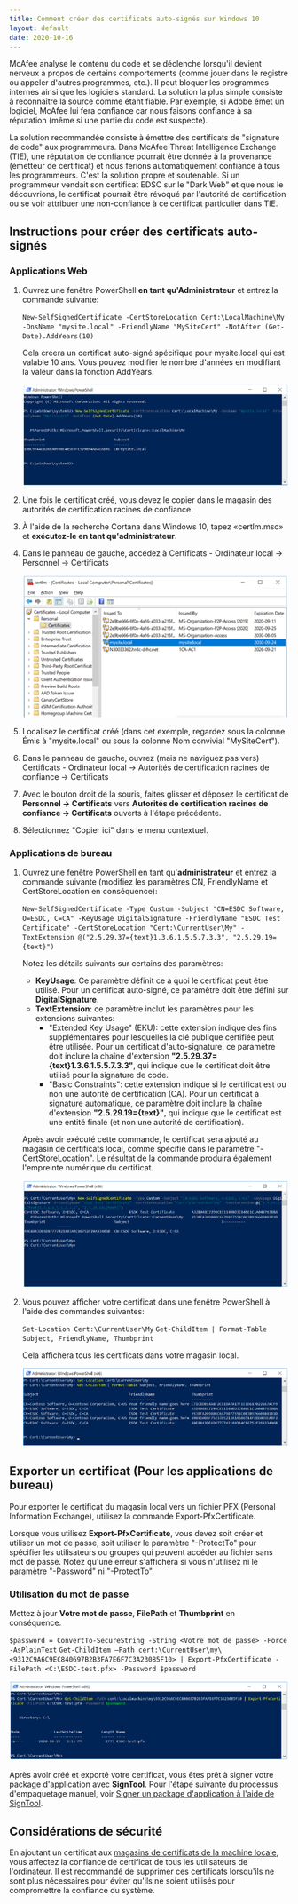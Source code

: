 ```yaml
---
title: Comment créer des certificats auto-signés sur Windows 10
layout: default
date: 2020-10-16
---
```


McAfee analyse le contenu du code et se déclenche lorsqu'il devient nerveux à propos de certains comportements (comme jouer dans le registre ou appeler d'autres programmes, etc.). Il peut bloquer les programmes internes ainsi que les logiciels standard. La solution la plus simple consiste à reconnaître la source comme étant fiable. Par exemple, si Adobe émet un logiciel, McAfee lui fera confiance car nous faisons confiance à sa réputation (même si une partie du code est suspecte).

La solution recommandée consiste à émettre des certificats de "signature de code" aux programmeurs. Dans McAfee Threat Intelligence Exchange (TIE), une réputation de confiance pourrait être donnée à la provenance (émetteur de certificat) et nous ferions automatiquement confiance à tous les programmeurs. C'est la solution propre et soutenable. Si un programmeur vendait son certificat EDSC sur le "Dark Web" et que nous le découvrions, le certificat pourrait être révoqué par l'autorité de certification ou se voir attribuer une non-confiance à ce certificat particulier dans TIE.

## Instructions pour créer des certificats auto-signés

### Applications Web

1. Ouvrez une fenêtre PowerShell **en tant qu'Administrateur** et entrez la commande suivante: 

   `New-SelfSignedCertificate -CertStoreLocation Cert:\LocalMachine\My -DnsName "mysite.local" -FriendlyName "MySiteCert" -NotAfter (Get-Date).AddYears(10)`

   Cela créera un certificat auto-signé spécifique pour mysite.local qui est valable 10 ans. Vous pouvez modifier le nombre d'années en modifiant la valeur dans la fonction AddYears.
   
   ![Créer un nouveau certificat à l'aide de PowerShell](../assets/creer-cert-auto-signes/webapp-create-cert-powershell.PNG)
   
2. Une fois le certificat créé, vous devez le copier dans le magasin des autorités de certification racines de confiance.

3. À l'aide de la recherche Cortana dans Windows 10, tapez «certlm.msc» et **exécutez-le en tant qu'administrateur**.

4. Dans le panneau de gauche, accédez à Certificats - Ordinateur local → Personnel → Certificats
   
   ![Afficher le magasin de certificats](../assets/creer-cert-auto-signes/webapp-display-cert-store.PNG)
	   
5. Localisez le certificat créé (dans cet exemple, regardez sous la colonne Émis à "mysite.local" ou sous la colonne Nom convivial "MySiteCert").
   
6. Dans le panneau de gauche, ouvrez (mais ne naviguez pas vers) Certificats - Ordinateur local → Autorités de certification racines de confiance → Certificats
   
7. Avec le bouton droit de la souris, faites glisser et déposez le certificat de **Personnel → Certificats** vers **Autorités de certification racines de confiance → Certificats** ouverts à l'étape précédente.
   
8. Sélectionnez "Copier ici" dans le menu contextuel.

### Applications de bureau

1. Ouvrez une fenêtre PowerShell en tant qu'**administrateur** et entrez la commande suivante (modifiez les paramètres CN, FriendlyName et CertStoreLocation en conséquence):

   `New-SelfSignedCertificate -Type Custom -Subject "CN=ESDC Software, O=ESDC, C=CA" -KeyUsage DigitalSignature -FriendlyName "ESDC Test Certificate" -CertStoreLocation "Cert:\CurrentUser\My" -TextExtension @("2.5.29.37={text}1.3.6.1.5.5.7.3.3", "2.5.29.19={text}")`

   Notez les détails suivants sur certains des paramètres:

   - **KeyUsage**: Ce paramètre définit ce à quoi le certificat peut être utilisé. Pour un certificat auto-signé, ce paramètre doit être défini sur **DigitalSignature**.
   - **TextExtension**: ce paramètre inclut les paramètres pour les extensions suivantes:
      - "Extended Key Usage" (EKU): cette extension indique des fins supplémentaires pour lesquelles la clé publique certifiée peut être utilisée. Pour un certificat d'auto-signature, ce paramètre doit inclure la chaîne d'extension **"2.5.29.37={text}1.3.6.1.5.5.7.3.3"**, qui indique que le certificat doit être utilisé pour la signature de code.
      - "Basic Constraints": cette extension indique si le certificat est ou non une autorité de certification (CA). Pour un certificat à signature automatique, ce paramètre doit inclure la chaîne d'extension **"2.5.29.19={text}"**, qui indique que le certificat est une entité finale (et non une autorité de certification).

   Après avoir exécuté cette commande, le certificat sera ajouté au magasin de certificats local, comme spécifié dans le paramètre "-CertStoreLocation". Le résultat de la commande produira également l'empreinte numérique du certificat.
   
   ![Show certificate thumbprint](../assets/creer-cert-auto-signes/desktop-show-certificate-thumbprint.PNG)   

2. Vous pouvez afficher votre certificat dans une fenêtre PowerShell à l'aide des commandes suivantes:

   `Set-Location Cert:\CurrentUser\My`
   `Get-ChildItem | Format-Table Subject, FriendlyName, Thumbprint`
   
    Cela affichera tous les certificats dans votre magasin local.
	
   ![Show Local Store](../assets/creer-cert-auto-signes/desktop-show-local-store.PNG)
	
## Exporter un certificat (Pour les applications de bureau)

Pour exporter le certificat du magasin local vers un fichier PFX (Personal Information Exchange), utilisez la commande Export-PfxCertificate.

Lorsque vous utilisez **Export-PfxCertificate**, vous devez soit créer et utiliser un mot de passe, soit utiliser le paramètre "-ProtectTo" pour spécifier les utilisateurs ou groupes qui peuvent accéder au fichier sans mot de passe. Notez qu'une erreur s'affichera si vous n'utilisez ni le paramètre "-Password" ni "-ProtectTo".

### Utilisation du mot de passe

   Mettez à jour **Votre mot de passe**, **FilePath** et **Thumbprint** en conséquence.

   `$password = ConvertTo-SecureString -String <Votre mot de passe> -Force -AsPlainText`
   `Get-ChildItem –Path cert:\CurrentUser\my\<9312C9A6C9EC840697B2B3FA7E6F7C3A23085F10> | Export-PfxCertificate -FilePath <C:\ESDC-test.pfx> -Password $password`

   ![Export Certificate](../assets/creer-cert-auto-signes/desktop-export-certificate.PNG)

   Après avoir créé et exporté votre certificat, vous êtes prêt à signer votre package d'application avec **SignTool**. Pour l'étape suivante du processus d'empaquetage manuel, voir [Signer un package d'application à l'aide de SignTool](https://docs.microsoft.com/fr-ca/windows/msix/package/sign-app-package-using-signtool). 
   
## Considérations de sécurité

En ajoutant un certificat aux [magasins de certificats de la machine locale](https://docs.microsoft.com/fr-ca/windows-hardware/drivers/install/local-machine-and-current-user-certificate-stores), vous affectez la confiance de certificat de tous les utilisateurs de l'ordinateur. Il est recommandé de supprimer ces certificats lorsqu'ils ne sont plus nécessaires pour éviter qu'ils ne soient utilisés pour compromettre la confiance du système.
   